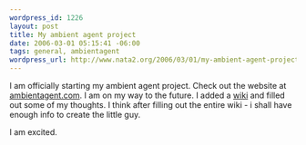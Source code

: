 ```yaml
--- 
wordpress_id: 1226
layout: post
title: My ambient agent project
date: 2006-03-01 05:15:41 -06:00
tags: general, ambientagent
wordpress_url: http://www.nata2.org/2006/03/01/my-ambient-agent-project/
---
```

I am officially starting my ambient agent project. Check out the website at <a href="http://ambientagent.com/">ambientagent.com</a>. I am on my way to the future. I added a <a href="http://ambientagent.com/wiki/index.php/Main_Page">wiki</a> and filled out some of my thoughts. I think after filling out the entire wiki - i shall have enough info to create the little guy.

I am excited.
